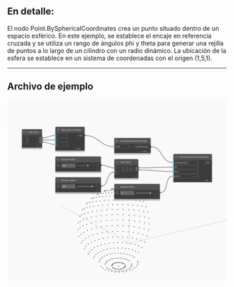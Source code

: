 ## En detalle:
El nodo Point.BySphericalCoordinates crea un punto situado dentro de un espacio esférico. En este ejemplo, se establece el encaje en referencia cruzada y se utiliza un rango de ángulos phi y theta para generar una rejilla de puntos a lo largo de un cilindro con un radio dinámico. La ubicación de la esfera se establece en un sistema de coordenadas con el origen (1,5,1).
___
## Archivo de ejemplo

![BySphericalCoordinates](./Autodesk.DesignScript.Geometry.Point.BySphericalCoordinates_img.jpg)

